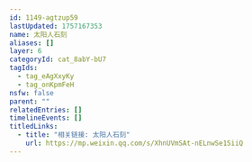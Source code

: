 ```yaml
---
id: 1149-agtzup59
lastUpdated: 1757167353
name: 太阳人石刻
aliases: []
layer: 6
categoryId: cat_8abY-bU7
tagIds:
  - tag_eAgXxyKy
  - tag_onKpmFeH
nsfw: false
parent: ""
relatedEntries: []
timelineEvents: []
titledLinks:
  - title: "相关链接: 太阳人石刻"
    url: https://mp.weixin.qq.com/s/XhnUVmSAt-nELnwSe1SiiQ
---
```


